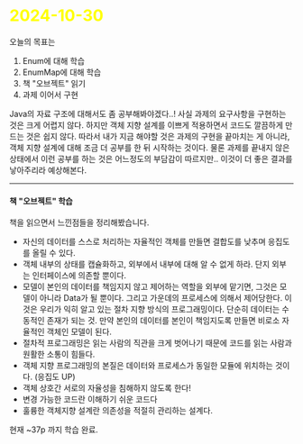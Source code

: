 # <span style="color:yellow">2024-10-30</span>
오늘의 목표는
1. Enum에 대해 학습
2. EnumMap에 대해 학습
3. 책 "오브젝트" 읽기
4. 과제 이어서 구현


 Java의 자료 구조에 대해서도 좀 공부해봐야겠다..!
 사실 과제의 요구사항을 구현하는 것은 크게 어렵지 않다.
 하지만 객체 지향 설계를 이쁘게 적용하면서 코드도 깔끔하게 만드는 것은 쉽지 않다.
 따라서 내가 지금 해야할 것은 과제의 구현을 끝마치는 게 아니라, 객체 지향 설계에 대해 조금 더 공부를 한 뒤 시작하는 것이다. 물론 과제를 끝내지 않은 상태에서 이런 공부를 하는 것은 어느정도의 부담감이 따르지만.. 이것이 더 좋은 결과를 낳아주리라 예상해본다.
 

- - -

#### 책 "오브젝트" 학습
책을 읽으면서 느낀점들을 정리해봤습니다.
- 자신의 데이터를 스스로 처리하는 자율적인 객체를 만들면 결합도를 낮추며 응집도를 올릴 수 있다.
- 객체 내부의 상태를 캡슐화하고, 외부에서 내부에 대해 알 수 없게 하라. 단지 외부는 인터페이스에 의존할 뿐이다.
- 모델이 본인의 데이터를 책임지지 않고 제어하는 역할을 외부에 맡기면, 그것은 모델이 아니라 Data가 될 뿐이다. 그리고 가운데의 프로세스에 의해서 제어당한다. 이것은 우리가 익히 알고 있는 절차 지향 방식의 프로그래밍이다. 단순히 데이터는 수동적인 존재가 되는 것. 만약 본인의 데이터를 본인이 책임지도록 만들면 비로소 자율적인 객체인 모델이 된다.
- 절차적 프로그래밍은 읽는 사람의 직관을 크게 벗어나기 때문에 코드를 읽는 사람과 원활한 소통이 힘들다.
- 객체 지향 프로그래밍의 본질은 데이터와 프로세스가 동일한 모듈에 위치하는 것이다. (응집도 UP)
- 객체 상호간 서로의 자율성을 침해하지 않도록 한다!
- 변경 가능한 코드란 이해하기 쉬운 코드다
- 훌륭한 객체지향 설계란 의존성을 적절히 관리하는 설계다.



현재 ~37p 까지 학습 완료.